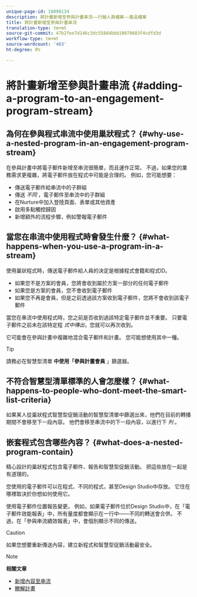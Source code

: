 ```yaml
---
unique-page-id: 10098134
description: 將計畫新增至參與計畫串流——行銷人員檔案——產品檔案
title: 將計畫新增至參與計畫串流
translation-type: tm+mt
source-git-commit: 47b2fee7d146c3dc558d4bbb10070683f4cdfd3d
workflow-type: tm+mt
source-wordcount: '463'
ht-degree: 0%

---
```



# 將計畫新增至參與計畫串流 {#adding-a-program-to-an-engagement-program-stream}

## 為何在參與程式串流中使用巢狀程式？ {#why-use-a-nested-program-in-an-engagement-program-stream}

在參與計畫中將電子郵件新增至串流很簡單，而且運作正常。 不過，如果您的業務需求更複雜，將電子郵件放在程式中可能是合理的。 例如，您可能想要：

* 傳送電子郵件給串流中的子群組
* 傳送 *不同* ，電子郵件至串流中的子群組
* 在Nurture中加入登陸頁面、表單或其他資產
* 啟用多點觸控歸因
* 新增額外的流程步驟，例如警報電子郵件

## 當您在串流中使用程式時會發生什麼？ {#what-happens-when-you-use-a-program-in-a-stream}

使用巢狀程式時，傳送電子郵件給人員的決定是根據程式會籍和程式ID。

* 如果您不是方案的會員，您將會收到屬於方案一部分的任何電子郵件
* 如果您是方案的會員，您不會收到電子郵件
* 如果您不再是會員，但是之前透過該方案收到電子郵件，您將不會收到該電子郵件

當您在串流中使用程式時，您之前是否收到過該特定電子郵件並不重要。 只要電子郵件之前未在該特定程 *式中傳出*，您就可以再次收到。

它可能會在參與計畫中複雜地混合電子郵件和計畫。 您可能想使用其中一種。

>[!TIP]
>
>請務必在智慧型清單 **中使用「參與計畫會員** 」篩選器。

## 不符合智慧型清單標準的人會怎麼樣？ {#what-happens-to-people-who-dont-meet-the-smart-list-criteria}

如果某人從巢狀程式智慧型促銷活動的智慧型清單中篩選出來，他們在目前的轉播期間不會移至下一段內容。 他們會移至串流中的下一段內容，以進行下 *列* 。

## 嵌套程式包含哪些內容？ {#what-does-a-nested-program-contain}

精心設計的巢狀程式包含電子郵件、報告和智慧型促銷活動。 把這些放在一起是有道理的。

您使用的電子郵件可以在程式、不同的程式，甚至Design Studio中存放。 它住在哪裡取決於你想如何使用它。

使用電子郵件位置報告變更。 例如，如果電子郵件位於Design Studio中，在「電子郵件效能報表」中，所有量度都會顯示在一行中——不同的轉送會合併。 不過，在「參與串流績效報表」中，會個別顯示不同的傳送。

>[!CAUTION]
>
>如果您想要重新傳送內容，建立新程式和智慧型促銷活動最安全。

>[!NOTE]
>
>**相關文章**
>
>* [新增內容至串流](add-content-to-a-stream.md)
>* [瞭解計畫](../../../../product-docs/core-marketo-concepts/programs/creating-programs/understanding-programs.md)

>



